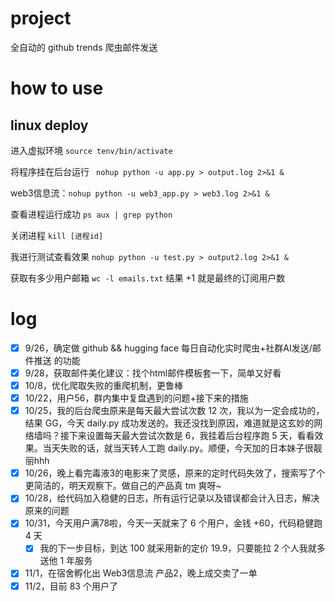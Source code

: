 ﻿# project
全自动的 github trends 爬虫邮件发送

# how to use
## linux deploy
进入虚拟环境 ```source tenv/bin/activate```

将程序挂在后台运行  ``` nohup python -u app.py > output.log 2>&1 &```

web3信息流：```nohup python -u web3_app.py > web3.log 2>&1 &```

查看进程运行成功  ```ps aux | grep python```

关闭进程  ```kill [进程id]```

我进行测试查看效果 ```nohup python -u test.py > output2.log 2>&1 &```

获取有多少用户邮箱 ```wc -l emails.txt``` 结果 +1 就是最终的订阅用户数

# log
- [x] 9/26，确定做 github && hugging face 每日自动化实时爬虫+社群AI发送/邮件推送 的功能
- [x] 9/28，获取邮件美化建议：找个html邮件模板套一下，简单又好看
- [x] 10/8，优化爬取失败的重爬机制，更鲁棒
- [x] 10/22，用户56，群内集中复盘遇到的问题+接下来的措施
- [x] 10/25，我的后台爬虫原来是每天最大尝试次数 12 次，我以为一定会成功的，结果 GG，今天 daily.py 成功发送的。我还没找到原因，难道就是这玄妙的网络墙吗？接下来设置每天最大尝试次数是 6，我挂着后台程序跑 5 天，看看效果。当天失败的话，就当天转人工跑 daily.py。顺便，今天加的日本妹子很靓丽hhh
- [x] 10/26，晚上看完毒液3的电影来了灵感，原来的定时代码失效了，搜索写了个更简洁的，明天观察下。做自己的产品真 tm 爽呀~
- [x] 10/28，给代码加入稳健的日志，所有运行记录以及错误都会计入日志，解决原来的问题
- [x] 10/31，今天用户满78啦，今天一天就来了 6 个用户，金钱 +60，代码稳健跑 4 天
    - [x] 我的下一步目标，到达 100 就采用新的定价 19.9，只要能拉 2 个人我就多送他 1 年服务
- [x] 11/1，在宿舍孵化出 Web3信息流 产品2，晚上成交卖了一单
- [x] 11/2，目前 83 个用户了    